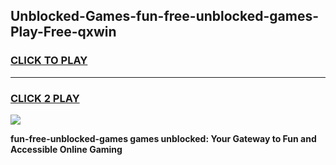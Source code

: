 
## Unblocked-Games-fun-free-unblocked-games-Play-Free-qxwin
<h3>
<a href="https://premium76.site?title=fun-free-unblocked-games&ref=18A1">CLICK TO PLAY</a></h3>
<hr>

<h3>
<a href="https://premium76.site?title=fun-free-unblocked-games&ref=18A1">CLICK 2 PLAY</a>
  
</h3>

<a href="https://premium76.site?title=fun-free-unblocked-games&ref=18A1"><img src="https://clearcache.store/games.png"></a>


**fun-free-unblocked-games games unblocked: Your Gateway to Fun and Accessible Online Gaming**
